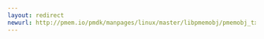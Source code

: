 ```yaml
---
layout: redirect
newurl: http://pmem.io/pmdk/manpages/linux/master/libpmemobj/pmemobj_tx_alloc.3.html
---
```

